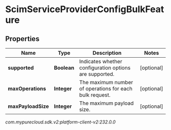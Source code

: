 # ScimServiceProviderConfigBulkFeature


## Properties

| Name | Type | Description | Notes |
| ------------ | ------------- | ------------- | ------------- |
| **supported** | **Boolean** | Indicates whether configuration options are supported. |  [optional] |
| **maxOperations** | **Integer** | The maximum number of operations for each bulk request. |  [optional] |
| **maxPayloadSize** | **Integer** | The maximum payload size. |  [optional] |




_com.mypurecloud.sdk.v2:platform-client-v2:232.0.0_
